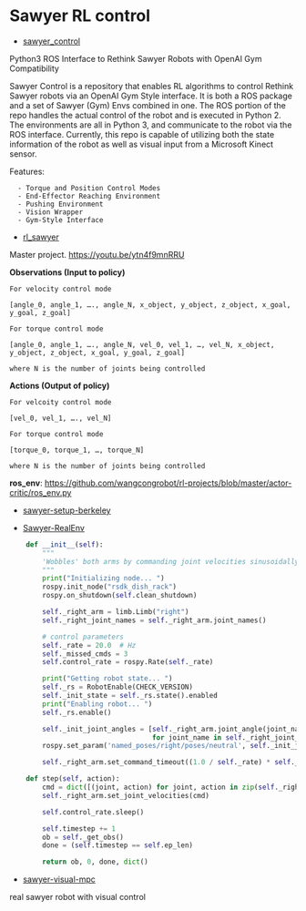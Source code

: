 # Sawyer RL control

- [sawyer_control](https://github.com/mdalal2020/sawyer_control)

Python3 ROS Interface to Rethink Sawyer Robots with OpenAI Gym Compatibility

Sawyer Control is a repository that enables RL algorithms to control Rethink Sawyer robots via an OpenAI Gym Style interface. It is both a ROS package and a set of Sawyer (Gym) Envs combined in one. The ROS portion of the repo handles the actual control of the robot and is executed in Python 2. The environments are all in Python 3, and communicate to the robot via the ROS interface. Currently, this repo is capable of utilizing both the state information of the robot as well as visual input from a Microsoft Kinect sensor.

Features:
```
  - Torque and Position Control Modes
  - End-Effector Reaching Environment
  - Pushing Environment
  - Vision Wrapper
  - Gym-Style Interface
```

- [rl_sawyer](https://srikanth-kilaru.github.io/projects/2018/final-proj-RL)

Master project. 
https://youtu.be/ytn4f9mnRRU

**Observations (Input to policy)**
```
For velocity control mode

[angle_0, angle_1, …., angle_N, x_object, y_object, z_object, x_goal, y_goal, z_goal]

For torque control mode

[angle_0, angle_1, …., angle_N, vel_0, vel_1, …, vel_N, x_object, y_object, z_object, x_goal, y_goal, z_goal]

where N is the number of joints being controlled
```
**Actions (Output of policy)**
```
For velcoity control mode

[vel_0, vel_1, …., vel_N]

For torque control mode

[torque_0, torque_1, …, torque_N]

where N is the number of joints being controlled
```

**ros_env**: https://github.com/wangcongrobot/rl-projects/blob/master/actor-critic/ros_env.py

- [sawyer-setup-berkeley](https://docs.google.com/document/d/1JBKPye4ABGBVQqj6RPL5yw3IKBhpO4FJIZoLzzP0d5Q/edit)

- [Sawyer-RealEnv](https://github.com/harry-uglow/Deep-RL-Sim2Real/blob/master/reality/RealEnv.py)

```python
    def __init__(self):
        """
        'Wobbles' both arms by commanding joint velocities sinusoidally.
        """
        print("Initializing node... ")
        rospy.init_node("rsdk_dish_rack")
        rospy.on_shutdown(self.clean_shutdown)

        self._right_arm = limb.Limb("right")
        self._right_joint_names = self._right_arm.joint_names()

        # control parameters
        self._rate = 20.0  # Hz
        self._missed_cmds = 3
        self.control_rate = rospy.Rate(self._rate)

        print("Getting robot state... ")
        self._rs = RobotEnable(CHECK_VERSION)
        self._init_state = self._rs.state().enabled
        print("Enabling robot... ")
        self._rs.enable()

        self._init_joint_angles = [self._right_arm.joint_angle(joint_name)
                                   for joint_name in self._right_joint_names]
        rospy.set_param('named_poses/right/poses/neutral', self._init_joint_angles)

        self._right_arm.set_command_timeout((1.0 / self._rate) * self._missed_cmds)
```
```python
    def step(self, action):
        cmd = dict([(joint, action) for joint, action in zip(self._right_joint_names, action)])
        self._right_arm.set_joint_velocities(cmd)

        self.control_rate.sleep()

        self.timestep += 1
        ob = self._get_obs()
        done = (self.timestep == self.ep_len)

        return ob, 0, done, dict()
```

- [sawyer-visual-mpc](https://github.com/febert/visual_mpc/blob/master/python_visual_mpc/sawyer/visual_mpc_rospkg/src/visual_mpc_server.py)

real sawyer robot with visual control

